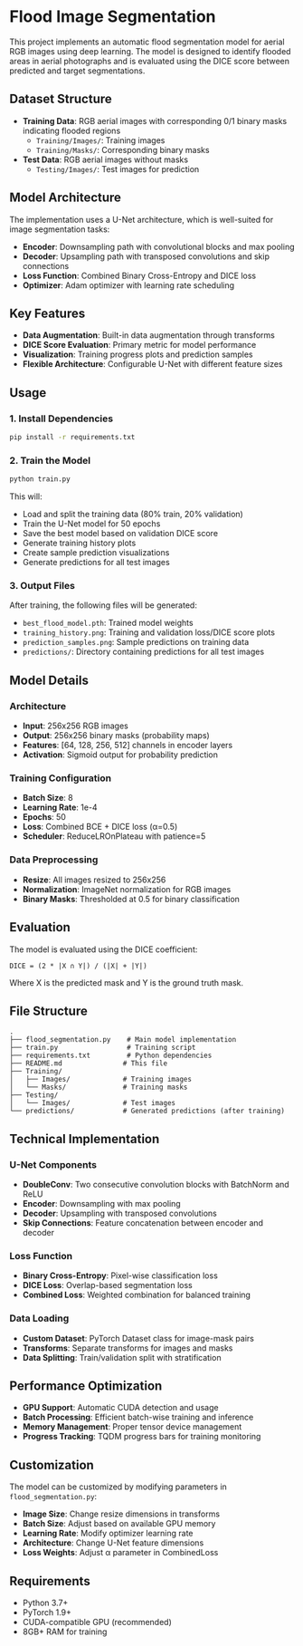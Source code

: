 # Flood Image Segmentation

This project implements an automatic flood segmentation model for aerial RGB images using deep learning. The model is designed to identify flooded areas in aerial photographs and is evaluated using the DICE score between predicted and target segmentations.

## Dataset Structure

- **Training Data**: RGB aerial images with corresponding 0/1 binary masks indicating flooded regions
  - `Training/Images/`: Training images
  - `Training/Masks/`: Corresponding binary masks
- **Test Data**: RGB aerial images without masks
  - `Testing/Images/`: Test images for prediction

## Model Architecture

The implementation uses a U-Net architecture, which is well-suited for image segmentation tasks:

- **Encoder**: Downsampling path with convolutional blocks and max pooling
- **Decoder**: Upsampling path with transposed convolutions and skip connections
- **Loss Function**: Combined Binary Cross-Entropy and DICE loss
- **Optimizer**: Adam optimizer with learning rate scheduling

## Key Features

- **Data Augmentation**: Built-in data augmentation through transforms
- **DICE Score Evaluation**: Primary metric for model performance
- **Visualization**: Training progress plots and prediction samples
- **Flexible Architecture**: Configurable U-Net with different feature sizes

## Usage

### 1. Install Dependencies

```bash
pip install -r requirements.txt
```

### 2. Train the Model

```bash
python train.py
```

This will:
- Load and split the training data (80% train, 20% validation)
- Train the U-Net model for 50 epochs
- Save the best model based on validation DICE score
- Generate training history plots
- Create sample prediction visualizations
- Generate predictions for all test images

### 3. Output Files

After training, the following files will be generated:

- `best_flood_model.pth`: Trained model weights
- `training_history.png`: Training and validation loss/DICE score plots
- `prediction_samples.png`: Sample predictions on training data
- `predictions/`: Directory containing predictions for all test images

## Model Details

### Architecture
- **Input**: 256x256 RGB images
- **Output**: 256x256 binary masks (probability maps)
- **Features**: [64, 128, 256, 512] channels in encoder layers
- **Activation**: Sigmoid output for probability prediction

### Training Configuration
- **Batch Size**: 8
- **Learning Rate**: 1e-4
- **Epochs**: 50
- **Loss**: Combined BCE + DICE loss (α=0.5)
- **Scheduler**: ReduceLROnPlateau with patience=5

### Data Preprocessing
- **Resize**: All images resized to 256x256
- **Normalization**: ImageNet normalization for RGB images
- **Binary Masks**: Thresholded at 0.5 for binary classification

## Evaluation

The model is evaluated using the DICE coefficient:

```
DICE = (2 * |X ∩ Y|) / (|X| + |Y|)
```

Where X is the predicted mask and Y is the ground truth mask.

## File Structure

```
.
├── flood_segmentation.py    # Main model implementation
├── train.py                 # Training script
├── requirements.txt         # Python dependencies
├── README.md               # This file
├── Training/
│   ├── Images/             # Training images
│   └── Masks/              # Training masks
├── Testing/
│   └── Images/             # Test images
└── predictions/            # Generated predictions (after training)
```

## Technical Implementation

### U-Net Components
- **DoubleConv**: Two consecutive convolution blocks with BatchNorm and ReLU
- **Encoder**: Downsampling with max pooling
- **Decoder**: Upsampling with transposed convolutions
- **Skip Connections**: Feature concatenation between encoder and decoder

### Loss Function
- **Binary Cross-Entropy**: Pixel-wise classification loss
- **DICE Loss**: Overlap-based segmentation loss
- **Combined Loss**: Weighted combination for balanced training

### Data Loading
- **Custom Dataset**: PyTorch Dataset class for image-mask pairs
- **Transforms**: Separate transforms for images and masks
- **Data Splitting**: Train/validation split with stratification

## Performance Optimization

- **GPU Support**: Automatic CUDA detection and usage
- **Batch Processing**: Efficient batch-wise training and inference
- **Memory Management**: Proper tensor device management
- **Progress Tracking**: TQDM progress bars for training monitoring

## Customization

The model can be customized by modifying parameters in `flood_segmentation.py`:

- **Image Size**: Change resize dimensions in transforms
- **Batch Size**: Adjust based on available GPU memory
- **Learning Rate**: Modify optimizer learning rate
- **Architecture**: Change U-Net feature dimensions
- **Loss Weights**: Adjust α parameter in CombinedLoss

## Requirements

- Python 3.7+
- PyTorch 1.9+
- CUDA-compatible GPU (recommended)
- 8GB+ RAM for training

